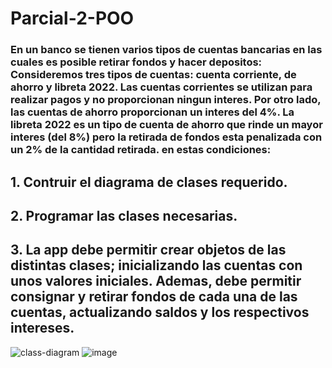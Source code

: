 # Parcial-2-POO
### En un banco se tienen varios tipos de cuentas bancarias en las cuales es posible retirar fondos y hacer depositos: Consideremos tres tipos de cuentas: cuenta corriente, de ahorro y libreta 2022. Las cuentas corrientes se utilizan para realizar pagos y no proporcionan ningun interes. Por otro lado, las cuentas de ahorro proporcionan un interes del 4%. La libreta 2022 es un tipo de cuenta de ahorro que rinde un mayor interes (del 8%) pero la retirada de fondos esta penalizada con un 2% de la cantidad retirada. en estas condiciones:

## 1. Contruir el diagrama de clases requerido.
## 2. Programar las clases necesarias.
## 3. La app debe permitir crear objetos de las distintas clases; inicializando las cuentas con unos valores iniciales. Ademas, debe permitir consignar y retirar fondos de cada una de las cuentas, actualizando saldos y los respectivos intereses. 

![class-diagram](https://user-images.githubusercontent.com/102545608/205069450-9bdedb08-4f70-45b9-87cf-b58bc79ec5a0.jpeg)
![image](https://user-images.githubusercontent.com/102545608/205069701-e061f134-ffd2-4729-b150-ab21226aef0f.png)
